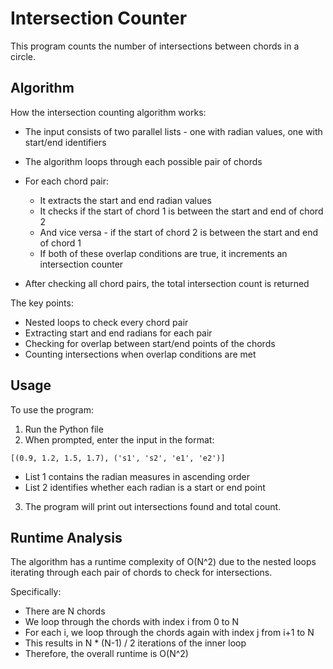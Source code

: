 # Intersection Counter

This program counts the number of intersections between chords in a circle. 

## Algorithm

How the intersection counting algorithm works:

- The input consists of two parallel lists - one with radian values, one with start/end identifiers

- The algorithm loops through each possible pair of chords

- For each chord pair:

  - It extracts the start and end radian values
  - It checks if the start of chord 1 is between the start and end of chord 2
  - And vice versa - if the start of chord 2 is between the start and end of chord 1
  - If both of these overlap conditions are true, it increments an intersection counter

- After checking all chord pairs, the total intersection count is returned

The key points:

- Nested loops to check every chord pair
- Extracting start and end radians for each pair  
- Checking for overlap between start/end points of the chords
- Counting intersections when overlap conditions are met

## Usage

To use the program:

1. Run the Python file
2. When prompted, enter the input in the format:

```
[(0.9, 1.2, 1.5, 1.7), ('s1', 's2', 'e1', 'e2')] 
```

- List 1 contains the radian measures in ascending order
- List 2 identifies whether each radian is a start or end point

3. The program will print out intersections found and total count.

## Runtime Analysis

The algorithm has a runtime complexity of O(N^2) due to the nested loops iterating through each pair of chords to check for intersections. 

Specifically:

- There are N chords 
- We loop through the chords with index i from 0 to N
- For each i, we loop through the chords again with index j from i+1 to N
- This results in N * (N-1) / 2 iterations of the inner loop 
- Therefore, the overall runtime is O(N^2)


